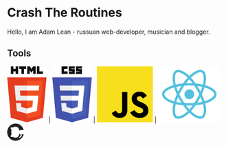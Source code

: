 # Crash The Routines

Hello, I am Adam Lean - russuan web-developer, musician and blogger.

## Tools

<img src="./svg/html5.svg"> | <img src="./svg/css3.svg"> | <img src="./svg/JS.svg"> | <img src="./svg/React.svg">
<img src="./svg/Github.svg">
